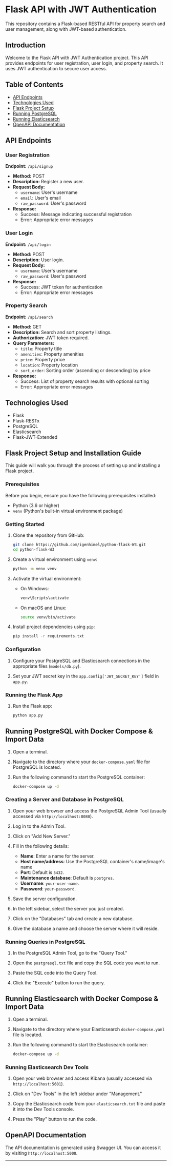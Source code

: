 
# Flask API with JWT Authentication

This repository contains a Flask-based RESTful API for property search and user management, along with JWT-based authentication.

## Introduction

Welcome to the Flask API with JWT Authentication project. This API provides endpoints for user registration, user login, and property search. It uses JWT authentication to secure user access.

## Table of Contents

- [API Endpoints](#api-endpoints)
- [Technologies Used](#technologies-used)
- [Flask Project Setup](#flask-project-setup)
- [Running PostgreSQL](#running-postgresql)
- [Running Elasticsearch](#running-elasticsearch)
- [OpenAPI Documentation](#openapi-documentation)

## API Endpoints

### User Registration

**Endpoint:** `/api/signup`

- **Method:** POST
- **Description:** Register a new user.
- **Request Body:**
  - `username`: User's username
  - `email`: User's email
  - `raw_password`: User's password
- **Response:**
  - Success: Message indicating successful registration
  - Error: Appropriate error messages

### User Login

**Endpoint:** `/api/login`

- **Method:** POST
- **Description:** User login.
- **Request Body:**
  - `username`: User's username
  - `raw_password`: User's password
- **Response:**
  - Success: JWT token for authentication
  - Error: Appropriate error messages

### Property Search

**Endpoint:** `/api/search`

- **Method:** GET
- **Description:** Search and sort property listings.
- **Authorization:** JWT token required.
- **Query Parameters:**
  - `title`: Property title
  - `amenities`: Property amenities
  - `price`: Property price
  - `location`: Property location
  - `sort_order`: Sorting order (ascending or descending) by price
- **Response:**
  - Success: List of property search results with optional sorting
  - Error: Appropriate error messages


## Technologies Used

- Flask
- Flask-RESTx
- PostgreSQL
- Elasticsearch
- Flask-JWT-Extended



## Flask Project Setup and Installation Guide

This guide will walk you through the process of setting up and installing a Flask project.

### Prerequisites

Before you begin, ensure you have the following prerequisites installed:

- Python (3.6 or higher)
- `venv` (Python's built-in virtual environment package)

### Getting Started

1. Clone the repository from GitHub:
   ```bash
   git clone https://github.com/igenhimel/python-flask-W3.git
   cd python-flask-W3
   ```

2. Create a virtual environment using `venv`:
   ```bash
   python -m venv venv
   ```

3. Activate the virtual environment:
   - On Windows:
     ```bash
     venv\Scripts\activate
     ```
   - On macOS and Linux:
     ```bash
     source venv/bin/activate
     ```

4. Install project dependencies using `pip`:
   ```bash
   pip install -r requirements.txt
   ```

### Configuration

1. Configure your PostgreSQL and Elasticsearch connections in the appropriate files (`models/db.py`).

2. Set your JWT secret key in the `app.config['JWT_SECRET_KEY']` field in `app.py`.

### Running the Flask App

1. Run the Flask app:
   ```bash
   python app.py
   ```


## Running PostgreSQL with Docker Compose & Import Data

1. Open a terminal.

2. Navigate to the directory where your `docker-compose.yaml` file for PostgreSQL is located.

3. Run the following command to start the PostgreSQL container:
   ```bash
   docker-compose up -d
   ```

### Creating a Server and Database in PostgreSQL

1. Open your web browser and access the PostgreSQL Admin Tool (usually accessed via `http://localhost:8080`).

2. Log in to the Admin Tool.

3. Click on "Add New Server."

4. Fill in the following details:
   - **Name**: Enter a name for the server.
   - **Host name/address**: Use the PostgreSQL container's name/image's name
   - **Port**: Default is `5432`.
   - **Maintenance database**: Default is `postgres`.
   - **Username**:  `your-user-name`.
   - **Password**: `your-password`.

5. Save the server configuration.

6. In the left sidebar, select the server you just created.

7. Click on the "Databases" tab and create a new database.

8. Give the database a name and choose the server where it will reside.

### Running Queries in PostgreSQL

1. In the PostgreSQL Admin Tool, go to the "Query Tool."

2. Open the `postgresql.txt` file and copy the SQL code you want to run.

3. Paste the SQL code into the Query Tool.

4. Click the "Execute" button to run the query.

## Running Elasticsearch with Docker Compose & Import Data

1. Open a terminal.

2. Navigate to the directory where your Elasticsearch `docker-compose.yaml` file is located.

3. Run the following command to start the Elasticsearch container:
   ```bash
   docker-compose up -d
   ```

### Running Elasticsearch Dev Tools

1. Open your web browser and access Kibana (usually accessed via `http://localhost:5601`).

2. Click on "Dev Tools" in the left sidebar under "Management."

3. Copy the Elasticsearch code from your `elasticsearch.txt` file and paste it into the Dev Tools console.

4. Press the "Play" button to run the code.


## OpenAPI Documentation

The API documentation is generated using Swagger UI. You can access it by visiting `http://localhost:5000`.

---

